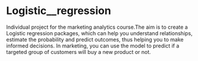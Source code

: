 # Logistic__regression
Individual project for the marketing analytics course.The aim is to create a Logistic regression packages, which can help you understand relationships, estimate the probability and predict outcomes, thus helping you to make informed decisions. In marketing, you can use the model to predict if a targeted group of customers will buy a new product or not.
